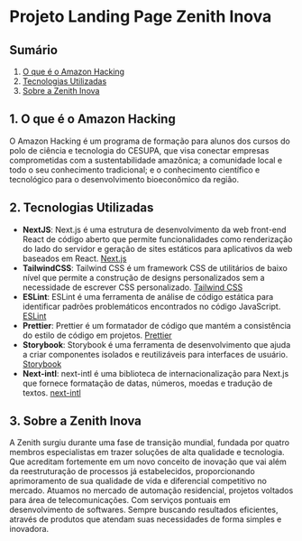 # Projeto Landing Page Zenith Inova

## Sumário
1. [O que é o Amazon Hacking](#amazon-hacking)
2. [Tecnologias Utilizadas](#tecnologias-utilizadas)
3. [Sobre a Zenith Inova](#sobre-a-zenith-inova)

## 1. O que é o Amazon Hacking
O Amazon Hacking é um programa de formação para alunos dos cursos do polo de ciência e tecnologia do CESUPA, que visa conectar empresas comprometidas com a sustentabilidade amazônica; a comunidade local e todo o seu conhecimento tradicional; e o conhecimento científico e tecnológico para o desenvolvimento bioeconômico da região.

## 2. Tecnologias Utilizadas
- **NextJS**: Next.js é uma estrutura de desenvolvimento da web front-end React de código aberto que permite funcionalidades como renderização do lado do servidor e geração de sites estáticos para aplicativos da web baseados em React.
  [Next.js](https://nextjs.org/)
- **TailwindCSS**: Tailwind CSS é um framework CSS de utilitários de baixo nível que permite a construção de designs personalizados sem a necessidade de escrever CSS personalizado.
  [Tailwind CSS](https://tailwindcss.com/)
- **ESLint**: ESLint é uma ferramenta de análise de código estática para identificar padrões problemáticos encontrados no código JavaScript.
  [ESLint](https://eslint.org/)
- **Prettier**: Prettier é um formatador de código que mantém a consistência do estilo de código em projetos.
  [Prettier](https://prettier.io/)
- **Storybook**: Storybook é uma ferramenta de desenvolvimento que ajuda a criar componentes isolados e reutilizáveis para interfaces de usuário.
  [Storybook](https://storybook.js.org/)
- **Next-intl**: next-intl é uma biblioteca de internacionalização para Next.js que fornece formatação de datas, números, moedas e tradução de textos.
  [next-intl](https://github.com/zeit/next.js/tree/canary/packages/next-intl)

## 3. Sobre a Zenith Inova
A Zenith surgiu durante uma fase de transição mundial, fundada por quatro membros especialistas em trazer soluções de alta qualidade e tecnologia. Que acreditam fortemente em um novo conceito de inovação que vai além da reestruturação de processos já estabelecidos, proporcionando aprimoramento de sua qualidade de vida e diferencial competitivo no mercado. Atuamos no mercado de automação residencial, projetos voltados para área de telecomunicações. Com serviços pontuais em desenvolvimento de softwares. Sempre buscando resultados eficientes, através de produtos que atendam suas necessidades de forma simples e inovadora.
